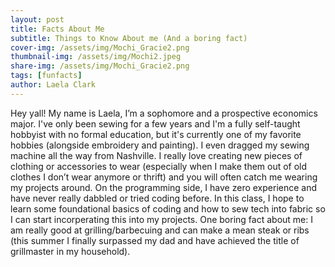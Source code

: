 ```yaml
---
layout: post
title: Facts About Me
subtitle: Things to Know About me (And a boring fact)
cover-img: /assets/img/Mochi_Gracie2.png
thumbnail-img: /assets/img/Mochi2.jpeg
share-img: /assets/img/Mochi_Gracie2.png
tags: [funfacts]
author: Laela Clark
---
```


Hey yall! My name is Laela, I’m a sophomore and a prospective economics major. I've only been sewing for a few years and I'm a fully self-taught hobbyist with no formal education, but it's currently one of my favorite hobbies (alongside embroidery and painting). I even dragged my sewing machine all the way from Nashville. I really love creating new pieces of clothing or accessories to wear (especially when I make them out of old clothes I don’t wear anymore or thrift) and you will often catch me wearing my projects around. On the programming side, I have zero experience and have never really dabbled or tried coding before. In this class, I hope to learn some foundational basics of coding and how to sew tech into fabric so I can start incorperating this into my projects. One boring fact about me: I am really good at grilling/barbecuing and can make a mean steak or ribs (this summer I finally surpassed my dad and have achieved the title of grillmaster in my household).
